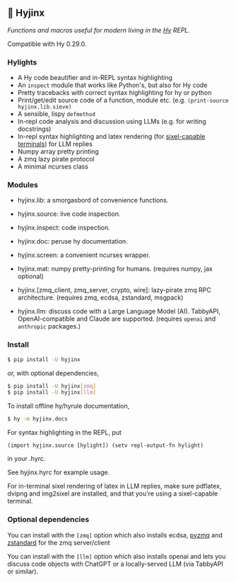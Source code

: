 ## 🦑 Hyjinx

*Functions and macros useful for modern living in the [Hy](http://hylang.org) REPL.*

Compatible with Hy 0.29.0.


### Hylights

- A Hy code beautifier and in-REPL syntax highlighting
- An `inspect` module that works like Python's, but also for Hy code
- Pretty tracebacks with correct syntax highlighting for hy or python
- Print/get/edit source code of a function, module etc. (e.g. `(print-source hyjinx.lib.sieve)`
- A sensible, lispy `defmethod`
- In-repl code analysis and discussion using LLMs (e.g. for writing docstrings)
- In-repl syntax highlighting and latex rendering (for [sixel-capable terminals](https://www.arewesixelyet.com)) for LLM replies
- Numpy array pretty printing
- A zmq lazy pirate protocol
- A minimal ncurses class


### Modules

- hyjinx.lib: a smorgasbord of convenience functions.
- hyjinx.source: live code inspection.
- hyjinx.inspect: code inspection.
- hyjinx.doc: peruse hy documentation.
- hyjinx.screen: a convenient ncurses wrapper.

- hyjinx.mat: numpy pretty-printing for humans. (requires numpy, jax optional)

- hyjinx.[zmq_client, zmq_server, crypto, wire]: lazy-pirate zmq RPC architecture. (requires zmq, ecdsa, zstandard, msgpack)

- hyjinx.llm: discuss code with a Large Language Model (AI). TabbyAPI, OpenAI-compatible and Claude are supported. (requires `openai` and `anthropic` packages.)


### Install

```bash
$ pip install -U hyjinx
```

or, with optional dependencies,
```bash
$ pip install -U hyjinx[zmq]
$ pip install -U hyjinx[llm]
```

To install offline hy/hyrule documentation,
```bash
$ hy -m hyjinx.docs
```

For syntax highlighting in the REPL, put 
```hylang
(import hyjinx.source [hylight]) (setv repl-output-fn hylight)
```
in your .hyrc.

See hyjinx.hyrc for example usage.

For in-terminal sixel rendering of latex in LLM replies, make sure pdflatex, dvipng and img2sixel are installed, and that you're using a sixel-capable terminal.


### Optional dependencies

You can install with the `[zmq]` option which also installs ecdsa, [pyzmq](https://pypi.org/project/pyzmq/) and [zstandard](https://pypi.org/project/zstandard/) for the zmq server/client

You can install with the `[llm]` option which also installs openai and lets you discuss code objects with ChatGPT or a locally-served LLM (via TabbyAPI or similar).
